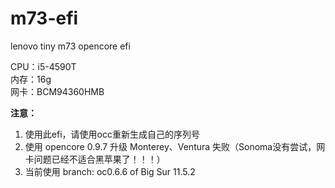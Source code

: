 # m73-efi
lenovo tiny m73 opencore efi

CPU：i5-4590T \
内存：16g \
网卡：BCM94360HMB

**注意：** 
1. 使用此efi，请使用occ重新生成自己的序列号
2. 使用 opencore 0.9.7 升级 Monterey、Ventura 失败（Sonoma没有尝试，网卡问题已经不适合黑苹果了！！！）
3. 当前使用 branch: oc0.6.6 of Big Sur 11.5.2
